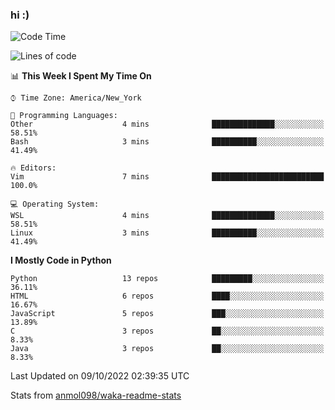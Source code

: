 ### hi :)

<!--START_SECTION:waka-->
![Code Time](http://img.shields.io/badge/Code%20Time-939%20hrs%2043%20mins-blue)

![Lines of code](https://img.shields.io/badge/From%20Hello%20World%20I%27ve%20Written-599%20Thousand%20lines%20of%20code-blue)

📊 **This Week I Spent My Time On** 

```text
⌚︎ Time Zone: America/New_York

💬 Programming Languages: 
Other                    4 mins              ██████████████░░░░░░░░░░░   58.51% 
Bash                     3 mins              ██████████░░░░░░░░░░░░░░░   41.49%

🔥 Editors: 
Vim                      7 mins              █████████████████████████   100.0%

💻 Operating System: 
WSL                      4 mins              ██████████████░░░░░░░░░░░   58.51% 
Linux                    3 mins              ██████████░░░░░░░░░░░░░░░   41.49%

```

**I Mostly Code in Python** 

```text
Python                   13 repos            █████████░░░░░░░░░░░░░░░░   36.11% 
HTML                     6 repos             ████░░░░░░░░░░░░░░░░░░░░░   16.67% 
JavaScript               5 repos             ███░░░░░░░░░░░░░░░░░░░░░░   13.89% 
C                        3 repos             ██░░░░░░░░░░░░░░░░░░░░░░░   8.33% 
Java                     3 repos             ██░░░░░░░░░░░░░░░░░░░░░░░   8.33%

```



 Last Updated on 09/10/2022 02:39:35 UTC
<!--END_SECTION:waka-->

Stats from [anmol098/waka-readme-stats](https://github.com/anmol098/waka-readme-stats)